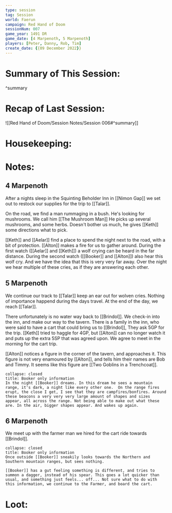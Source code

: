 ```yaml
---
type: session
tag: Session
world: Faerun
campaign: Red Hand of Doom
sessionNum: 007
game_year: 1491 DR
game_date: [4 Marpenoth, 5 Marpenoth]
players: [Peter, Danny, Rob, Tim]
create_date: {{09 December 2022}}
---
```




# Summary of This Session:

^summary

# Recap of Last Session:
![[Red Hand of Doom/Session Notes/Session 006#^summary]]

# Housekeeping:

# Notes:
## 4 Marpenoth
After a nights sleep in the Squinting Beholder Inn in [[Nimon Gap]] we set out to restock our supplies for the trip to [[Talar]].

On the road, we find a man rummaging in a bush. He's looking for mushrooms. We call him [[The Mushroom Man]]  He picks up several mushrooms, and some herbs. Doesn't bother us much, he gives [[Keth]] some directions what to pick.

[[Keth]] and [[Aelar]] find a place to spend the night next to the road, with a bit of protection. [[Alton]] makes a fire for us to gather around. 
During the first watch ([[Aelar]] and [[Keth]]) a wolf crying can be heard in the far distance.
During the second watch ([[Booker]] and [[Alton]])  also hear this wolf cry. And we have the idea that this is very very far away. Over the night we hear multiple of these cries, as if they are answering each other.

## 5 Marpenoth
We continue our track to [[Talar]] keep an ear out for wolven cries. 
Nothing of importance happend during the days travel.
At the end of the day, we reach [[Talar]].

There unfortunately is no water way back to [[Brindol]].
We check-in into the inn, and make our way to the tavern.
There is a family in the inn, who were said to have a cart that could bring us to [[Brindol]], They ask 5GP for the trip. [[Keth]] tried to haggle for 4GP, but [[Alton]] can no longer watch it and puts up the extra 5SP that was agreed upon. We agree to meet in the morning for the cart trip.

[[Alton]] notices a figure in the corner of the tavern, and approaches it. This figure is not very enamoured by [[Alton]], and tells him their names are Bob and Timmy.  It seems like this figure are [[Two Goblins in a Trenchcoat]].

```ad-booker
collapse: closed
title: Booker only information
In the night [[Booker]] dreams. In this dream he sees a mountain range, it's dark, a night like every other one.  On the range fires erupt, the close I get, I see that they are campfires/bonfires. Around these beacons a very very very large amount of shapes and sizes appear, all across the range. Not being able to make out what these are. In the air, bigger shapes appear. And wakes up again.
```


## 6 Marpenoth
We meet up with the farmer man we hired for the cart ride towards [[Brindol]].

```ad-booker
collapse: closed
title: Booker only information
Once outside [[Booker]] sneakily looks towards the Northern and Southern mountain ranges, but sees nothing.

[[Booker]] has a gut feeling something is different, and tries to summon a dagger, instead of his spear. This goes a lot quicker than usual, and something just feels... off... Not sure what to do with this information, we continue to the Farmer, and board the cart.
```






# Loot:


